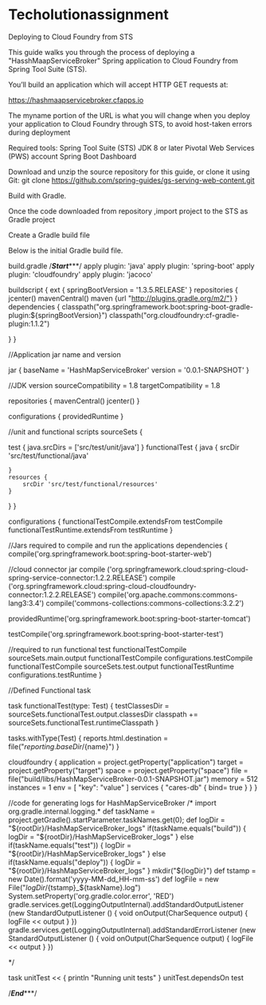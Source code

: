 # Techolutionassignment
Deploying to Cloud Foundry from STS

This guide walks you through the process of deploying a "HasshMaapServiceBroker" Spring application to Cloud Foundry from Spring Tool Suite (STS).

You’ll build an application which will accept HTTP GET requests at:

https://hashmaapservicebroker.cfapps.io

The myname portion of the URL is what you will change when you deploy your application to Cloud Foundry through STS, to avoid host-taken errors during deployment

Required tools: Spring Tool Suite (STS) JDK 8 or later Pivotal Web Services (PWS) account Spring Boot Dashboard

Download and unzip the source repository for this guide, or clone it using Git: git clone https://github.com/spring-guides/gs-serving-web-content.git

Build with Gradle.

Once the code downloaded from repository ,import project to the STS as Gradle project

Create a Gradle build file

Below is the initial Gradle build file.

build.gradle /***************Start******************/ apply plugin: 'java' apply plugin: 'spring-boot' apply plugin: 'cloudfoundry' apply plugin: 'jacoco'

buildscript { ext { springBootVersion = '1.3.5.RELEASE' } repositories { jcenter() mavenCentral() maven {url "http://plugins.gradle.org/m2/"} } dependencies { classpath("org.springframework.boot:spring-boot-gradle-plugin:${springBootVersion}") classpath("org.cloudfoundry:cf-gradle-plugin:1.1.2")

}
}

//Application jar name and version

jar { baseName = 'HashMapServiceBroker' version = '0.0.1-SNAPSHOT' }

//JDK version sourceCompatibility = 1.8 targetCompatibility = 1.8

repositories { mavenCentral() jcenter() }

configurations { providedRuntime }

//unit and functional scripts sourceSets {

test { java.srcDirs = ['src/test/unit/java'] } functionalTest { java { srcDir 'src/test/functional/java'

    }
    resources {
        srcDir 'src/test/functional/resources'
    }
}
}

configurations { functionalTestCompile.extendsFrom testCompile functionalTestRuntime.extendsFrom testRuntime }

//Jars required to compile and run the applications dependencies { compile('org.springframework.boot:spring-boot-starter-web')

//cloud connector jar
compile ('org.springframework.cloud:spring-cloud-spring-service-connector:1.2.2.RELEASE')
compile ('org.springframework.cloud:spring-cloud-cloudfoundry-connector:1.2.2.RELEASE')
compile('org.apache.commons:commons-lang3:3.4')
compile('commons-collections:commons-collections:3.2.2')







providedRuntime('org.springframework.boot:spring-boot-starter-tomcat')

testCompile('org.springframework.boot:spring-boot-starter-test')

//required to run functional test
functionalTestCompile sourceSets.main.output
functionalTestCompile configurations.testCompile
functionalTestCompile sourceSets.test.output
functionalTestRuntime configurations.testRuntime
}

//Defined Functional task

task functionalTest(type: Test) { testClassesDir = sourceSets.functionalTest.output.classesDir classpath += sourceSets.functionalTest.runtimeClasspath }

tasks.withType(Test) { reports.html.destination = file("${reporting.baseDir}/${name}") }

cloudfoundry { application = project.getProperty("application") target = project.getProperty("target") space = project.getProperty("space")
file = file("build/libs/HashMapServiceBroker-0.0.1-SNAPSHOT.jar") memory = 512 instances = 1 env = [ "key": "value" ] services {
"cares-db" { bind= true }
} }

//code for generating logs for HashMapServiceBroker /* import org.gradle.internal.logging.* def taskName = project.getGradle().startParameter.taskNames.get(0); def logDir = "${rootDir}/HashMapServiceBroker_logs"
if(taskName.equals("build")) { logDir = "${rootDir}/HashMapServiceBroker_logs" } else if(taskName.equals("test")) { logDir = "${rootDir}/HashMapServiceBroker_logs" } else if(taskName.equals("deploy")) { logDir = "${rootDir}/HashMapServiceBroker_logs" } mkdir("${logDir}") def tstamp = new Date().format('yyyy-MM-dd_HH-mm-ss') def logFile = new File("${logDir}/${tstamp}_${taskName}.log") System.setProperty('org.gradle.color.error', 'RED') gradle.services.get(LoggingOutputInternal).addStandardOutputListener (new StandardOutputListener () { void onOutput(CharSequence output) { logFile << output } }) gradle.services.get(LoggingOutputInternal).addStandardErrorListener (new StandardOutputListener () { void onOutput(CharSequence output) { logFile << output } })

*/

task unitTest << { println "Running unit tests" } unitTest.dependsOn test

/***************End******************/


